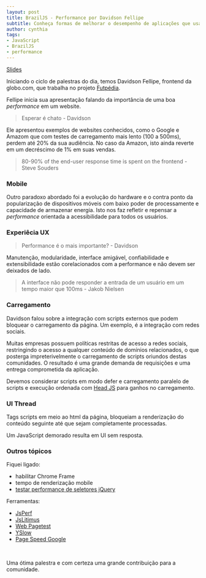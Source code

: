 ```yaml
---
layout: post
title: BrazilJS - Performance por Davidson Fellipe
subtitle: Conheça formas de melhorar o desempenho de aplicações que usam JavaScript
author: cynthia
tags:
- JavaScript
- BrazilJS
- performance
---
```


<a href="http://fellipe.com/slides/performance-javascript" class="btn">Slides</a>

Iniciando o ciclo de palestras do dia, temos Davidson Fellipe, frontend da globo.com, que trabalha no projeto [Futpédia](http://futpedia.globo.com).

Fellipe inicia sua apresentação falando da importância de uma boa *performance* em um website.

> Esperar é chato - Davidson

Ele apresentou exemplos de websites conhecidos, como o Google e Amazom que com testes de carregamento mais lento (100 a 500ms), perdem até 20% da sua audiência. No caso da Amazon, isto ainda reverte em um decréscimo de 1% em suas vendas.

> 80-90% of the end-user response time is spent on the frontend - Steve Souders

### Mobile

Outro paradoxo abordado foi a evolução do hardware e o contra ponto da popularização de dispositivos móveis com baixo poder de processamente e capacidade de armazenar energia. Isto nos faz refletir e repensar a *performance* orientada a acessibilidade para todos os usuários.

### Experiêcia UX

> Performance é o mais importante? - Davidson

Manutenção, modularidade, interface amigável, confiabilidade e extensibilidade estão corelacionados com a performance e não devem ser deixados de lado.

> A interface não pode responder a entrada de um usuário em um tempo maior que 100ms - Jakob Nielsen

### Carregamento

Davidson falou sobre a integração com scripts externos que podem bloquear o carregamento da página. Um exemplo, é a integração com redes sociais. 

Muitas empresas possuem políticas restritas de acesso a redes sociais, restringindo o acesso a qualquer conteúdo de domínios relacionados, o que posterga impreterivelmente o carregamento de scripts oriundos destas comunidades. O resultado é uma grande demanda de requisições e uma entrega comprometida da aplicação.

Devemos considerar scripts em modo defer e carregamento paralelo de scripts e execução ordenada com [Head JS](http://headjs.com) para ganhos no carregamento.


### UI Thread

Tags scripts em meio ao html da página, bloqueiam a renderização do conteúdo seguinte até que sejam completamente processadas.

Um JavaScript demorado resulta em UI sem resposta.

### Outros tópicos

Fiquei ligado: 

* habilitar Chrome Frame
* tempo de renderização mobile
* [testar performance de seletores jQuery](http://jsperf.com/jquery-selectors-context/2)

Ferramentas: 

* [JsPerf](http://jsperf.com)
* [JsLitimus](http://code.google.com/p/jslitmus)
* [Web Pagetest](http://www.webpagetest.org)
* [YSlow](http://developer.yahoo.com/yslow)
* [Page Speed Google](http://pagespeed.googlelabs.com)

<br>

Uma ótima palestra e com certeza uma grande contribuição para a comunidade.